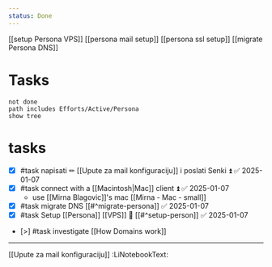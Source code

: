 ```yaml
---
status: Done
---
```

[[setup Persona VPS]] [[persona mail setup]] [[persona ssl setup]] [[migrate Persona DNS]]

# Tasks
```tasks
not done
path includes Efforts/Active/Persona
show tree
```
# tasks
- [x] #task napisati ✏ [[Upute za mail konfiguraciju]] i poslati Senki ⏫ ✅ 2025-01-07
- [x] #task connect with a [[Macintosh|Mac]] client ⏫ ✅ 2025-01-07
	- use [[Mirna Blagovic]]'s mac [[Mirna - Mac - small]]
- [x] #task migrate DNS [[#^migrate-persona]] ✅ 2025-01-07
- [x] #task Setup [[Persona]] [[VPS]] 🔼 [[#^setup-person]] ✅ 2025-01-07
- [>] #task investigate [[How Domains work]]

---

[[Upute za mail konfiguraciju]] :LiNotebookText:
